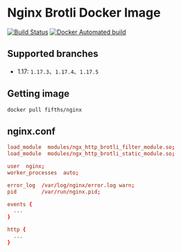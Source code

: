 # Nginx Brotli Docker Image

[![Build Status](https://travis-ci.org/fifths/nginx.svg?branch=master)](https://travis-ci.org/fifths/nginx)
[![Docker Automated build](https://img.shields.io/docker/automated/jrottenberg/ffmpeg.svg)](https://hub.docker.com/r/fifths/nginx)

## Supported branches 

- 1.17: `1.17.3`、`1.17.4`、`1.17.5`


## Getting image

```sh
docker pull fifths/nginx
```

## nginx.conf

```conf 
load_module  modules/ngx_http_brotli_filter_module.so;
load_module  modules/ngx_http_brotli_static_module.so;

user  nginx;
worker_processes  auto;

error_log  /var/log/nginx/error.log warn;
pid        /var/run/nginx.pid;

events {
  ...
}

http {
  ...
}
```
